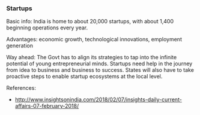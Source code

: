 
### Startups

Basic info:
India is home to about 20,000 startups, with about 1,400 beginning operations every year.

Advantages:
economic growth, technological innovations, employment generation

Way ahead:
The Govt has to align its strategies to tap into the infinite potential of young entrepreneurial minds.
Startups need help in the journey from idea to business and business to success.
States will also have to take proactive steps to enable startup ecosystems at the local level.

References:
* http://www.insightsonindia.com/2018/02/07/insights-daily-current-affairs-07-february-2018/

